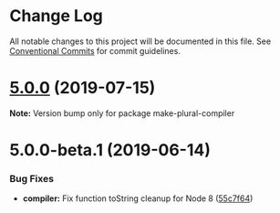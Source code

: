 # Change Log

All notable changes to this project will be documented in this file.
See [Conventional Commits](https://conventionalcommits.org) for commit guidelines.

# [5.0.0](https://github.com/eemeli/make-plural/compare/make-plural-compiler@5.0.0-beta.1...make-plural-compiler@5.0.0) (2019-07-15)

**Note:** Version bump only for package make-plural-compiler





# 5.0.0-beta.1 (2019-06-14)


### Bug Fixes

* **compiler:** Fix function toString cleanup for Node 8 ([55c7f64](https://github.com/eemeli/make-plural/commit/55c7f64))
